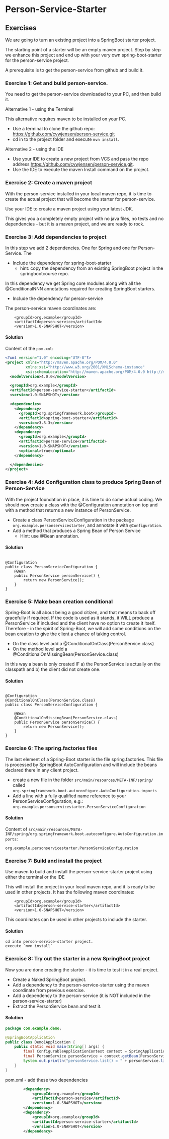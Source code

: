 # Person-Service-Starter

## Exercises
We are going to turn an existing project into a SpringBoot starter project.

The starting point of a starter will be an empty maven project. Step by step we enhance this project and end up with 
your very own spring-boot-starter for the person-service project.

A prerequisite is to get the person-service from github and build it.




### Exercise 1: Get and build person-service.
You need to get the person-service downloaded to your PC, and then build it.

Alternative 1 - using the Terminal

This alternative requires maven to be installed on your PC.

- Use a terminal to clone the github repo: https://github.com/cvwjensen/person-service.git
- cd in to the project folder and execute `mvn install`.

Alternative 2 - using the IDE

- Use your IDE to create a new project from VCS and pass the repo address https://github.com/cvwjensen/person-service.git.
- Use the IDE to execute the maven Install command on the project.


### Exercise 2: Create a maven project
With the person-service installed in your local maven repo, it is time to create the actual project that will become the 
starter for person-service.

Use your IDE to create a maven project using your latest JDK.

This gives you a completely empty project with no java files, no tests and no dependencies - but it is a
maven project, and we are ready to rock.


### Exercise 3: Add dependencies to project
In this step we add 2 dependencies. One for Spring and one for Person-Service. The 

- Include the dependency for spring-boot-starter
  - hint: copy the dependency from an existing SpringBoot project in the springbootcourse repo.

In this dependency we get Spring core modules along with all the @ConditionalNNN annotations required for creating SpringBoot starters.

- Include the dependency for person-service

The person-service maven coordinates are:
```
    <groupId>org.example</groupId>
    <artifactId>person-service</artifactId>
    <version>1.0-SNAPSHOT</version>
```

#### Solution

Content of the `pom.xml`:

```xml
<?xml version="1.0" encoding="UTF-8"?>
<project xmlns="http://maven.apache.org/POM/4.0.0"
         xmlns:xsi="http://www.w3.org/2001/XMLSchema-instance"
         xsi:schemaLocation="http://maven.apache.org/POM/4.0.0 http://maven.apache.org/xsd/maven-4.0.0.xsd">
  <modelVersion>4.0.0</modelVersion>

  <groupId>org.example</groupId>
  <artifactId>person-service-starter</artifactId>
  <version>1.0-SNAPSHOT</version>

  <dependencies>
    <dependency>
      <groupId>org.springframework.boot</groupId>
      <artifactId>spring-boot-starter</artifactId>
      <version>3.3.3</version>
    </dependency>
    <dependency>
      <groupId>org.example</groupId>
      <artifactId>person-service</artifactId>
      <version>1.0-SNAPSHOT</version>
      <optional>true</optional>
    </dependency>

  </dependencies>
</project>
```

### Exercise 4: Add Configuration class to produce Spring Bean of Person-Service
With the project foundation in place, it is time to do some actual coding. We should now create a class with the
@Configuration annotation on top and with a method that returns a new instance of PersonService.

- Create a class PersonServiceConfiguration in the package `org.example.personservicestarter`, and annotate it with `@Configuration`.
- Add a method that produces a Spring Bean of Person Service
  - Hint: use @Bean annotation.

#### Solution
```

@Configuration
public class PersonServiceConfiguration {
    @Bean
    public PersonService personService() {
        return new PersonService();
    }
}
```

### Exercise 5: Make bean creation conditional
Spring-Boot is all about being a good citizen, and that means to back off gracefully if required. 
If the code is used as it stands, it WILL produce a PersonService if included and the client have no option
to create it itself. Therefore - in the spirit of Spring-Boot, we will add some conditions on the bean creation
to give the client a chance of taking control.

- On the class level add a @ConditionalOnClass(PersonService.class)
- On the method level add a @ConditionalOnMissingBean(PersonService.class)

In this way a bean is only created IF a) the PersonService is actually on the classpath and b) the client did not
create one.


#### Solution
```

@Configuration
@ConditionalOnClass(PersonService.class)
public class PersonServiceConfiguration {

    @Bean
    @ConditionalOnMissingBean(PersonService.class)
    public PersonService personService() {
        return new PersonService();
    }
}
```


### Exercise 6: The spring.factories files
The last element of a Spring-Boot starter is the file spring.factories. This file is processed by SpringBoot AutoConfiguration
and will include the beans declared there in any client project.

- create a new file in the folder `src/main/resources/META-INF/spring/` called `org.springframework.boot.autoconfigure.AutoConfiguration.imports`
- Add a line with a fully qualified name reference to your PersonServiceConfiguration, e.g.: `org.example.personservicestarter.PersonServiceConfiguration`

#### Solution

Content of `src/main/resources/META-INF/spring/org.springframework.boot.autoconfigure.AutoConfiguration.imports`:

```
org.example.personservicestarter.PersonServiceConfiguration
```

### Exercise 7: Build and install the project
Use maven to build and install the person-service-starter project using either the terminal or the IDE

This will install the project in your local maven repo, and it is ready to be used in other projects. 
It has the following maven coordinates:

```
    <groupId>org.example</groupId>
    <artifactId>person-service-starter</artifactId>
    <version>1.0-SNAPSHOT</version>
```
This coordinates can be used in other projects to include the starter.

#### Solution

```
cd into person-service-starter project.
execute `mvn install`
```


### Exercise 8: Try out the starter in a new SpringBoot project
Now you are done creating the starter - it is time to test it in a real project.

- Create a Naked SpringBoot project.
- Add a dependency to the person-service-starter using the maven coordinate from previous exercise.
- Add a dependency to the person-service (it is NOT included in the person-service-starter)
- Extract the PersonService bean and test it.

#### Solution

```java
package com.example.demo;

@SpringBootApplication
public class Demo1Application {
    public static void main(String[] args) {
        final ConfigurableApplicationContext context = SpringApplication.run(Demo1Application.class, args);
        final PersonService personService = context.getBean(PersonService.class);
        System.out.println("personService.list() = " + personService.list());
    }
}
```

pom.xml - add these two dependencies

```xml
        <dependency>
            <groupId>org.example</groupId>
            <artifactId>person-service</artifactId>
            <version>1.0-SNAPSHOT</version>
        </dependency>
        <dependency>
            <groupId>org.example</groupId>
            <artifactId>person-service-starter</artifactId>
            <version>1.0-SNAPSHOT</version>
        </dependency>
```